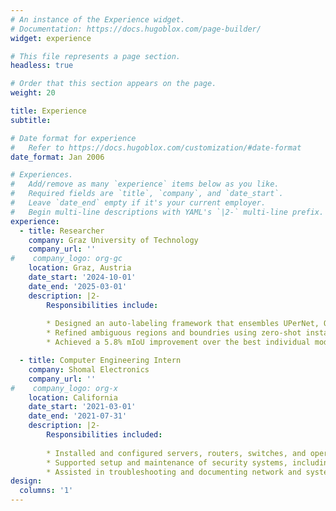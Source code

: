 ```yaml
---
# An instance of the Experience widget.
# Documentation: https://docs.hugoblox.com/page-builder/
widget: experience

# This file represents a page section.
headless: true

# Order that this section appears on the page.
weight: 20

title: Experience
subtitle:

# Date format for experience
#   Refer to https://docs.hugoblox.com/customization/#date-format
date_format: Jan 2006

# Experiences.
#   Add/remove as many `experience` items below as you like.
#   Required fields are `title`, `company`, and `date_start`.
#   Leave `date_end` empty if it's your current employer.
#   Begin multi-line descriptions with YAML's `|2-` multi-line prefix.
experience:
  - title: Researcher
    company: Graz University of Technology
    company_url: ''
#    company_logo: org-gc
    location: Graz, Austria
    date_start: '2024-10-01'
    date_end: '2025-03-01'
    description: |2-
        Responsibilities include:
        
        * Designed an auto-labeling framework that ensembles UPerNet, OCRNet, and DeepLabV3+ using logit fusion and SDF-weighted integration for consistent semantic segmentation predictions.
        * Refined ambiguous regions and boundries using zero-shot instance segmentation with the foundation model SAM, enabling label-agnostic fusion of semantic and instance outputs.
        * Achieved a 5.8% mIoU improvement over the best individual model while reducing annotation time to ∼ 3 seconds per image, significantly minimizing manual effort.

  - title: Computer Engineering Intern
    company: Shomal Electronics
    company_url: ''
#    company_logo: org-x
    location: California
    date_start: '2021-03-01'
    date_end: '2021-07-31'
    description: |2-
        Responsibilities included:
        
        * Installed and configured servers, routers, switches, and operating systems (Linux & Windows).
        * Supported setup and maintenance of security systems, including CCTV and burglar alarms.
        * Assisted in troubleshooting and documenting network and system issues.
design:
  columns: '1'
---
```

